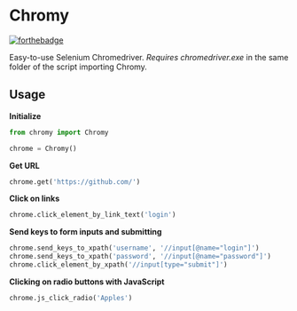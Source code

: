 # Chromy

[![forthebadge](https://forthebadge.com/images/badges/made-with-python.svg)](https://forthebadge.com)

Easy-to-use Selenium Chromedriver. *Requires chromedriver.exe* in the same
folder of the script importing Chromy.

## Usage

**Initialize**
```python
from chromy import Chromy

chrome = Chromy()
```

**Get URL**
```python
chrome.get('https://github.com/')
```

**Click on links**
```python
chrome.click_element_by_link_text('login')
```

**Send keys to form inputs and submitting**
```python
chrome.send_keys_to_xpath('username', '//input[@name="login"]')
chrome.send_keys_to_xpath('password', '//input[@name="password"]')
chrome.click_element_by_xpath('//input[type="submit"]')
```

**Clicking on radio buttons with JavaScript**
```python
chrome.js_click_radio('Apples')
```
